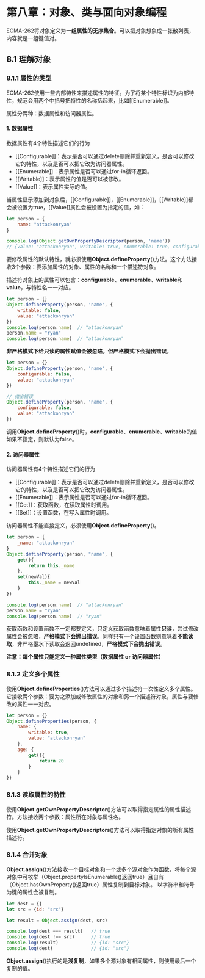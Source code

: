 # 第八章：对象、类与面向对象编程

ECMA-262将对象定义为**一组属性的无序集合**。可以把对象想象成一张散列表，内容就是一组键值对。

## 8.1 理解对象

### 8.1.1 属性的类型

ECMA-262使用一些内部特性来描述属性的特征。为了将某个特性标识为内部特性，规范会用两个中括号把特性的名称括起来，比如[[Enumerable]]。

属性分两种：数据属性和访问器属性。

#### 1. 数据属性

数据属性有4个特性描述它们的行为

- [[Configurable]]：表示是否可以通过delete删除并重新定义，是否可以修改它的特性，以及是否可以把它改为访问器属性。
- [[Enumerable]]：表示属性是否可以通过for-in循环返回。
- [[Writable]]：表示属性的值是否可以被修改。
- [[Value]]：表示属性实际的值。

当属性显示添加到对象后，[[Configurable]]，[[Enumerable]]，[[Writable]]都会被设置为true，[[Value]]属性会被设置为指定的值，如：

```js
let person = {
    name: "attackonryan"
}

console.log(Object.getOwnPropertyDescriptor(person, 'name'))
// {value: "attackonryan", writable: true, enumerable: true, configurable: true}
```

要修改属性的默认特性，就必须使用**Object.defineProperty**()方法。这个方法接收3个参数：要添加属性的对象、属性的名称和一个描述符对象。

描述符对象上的属性可以包含：**configurable**、**enumerable**、**writable**和**value**，与特性名一一对应。

```js
let person = {}
Object.defineProperty(person, 'name', {
    writable: false,
    value: "attackonryan"
})
console.log(person.name)  // "attackonryan"
person.name = "ryan"
console.log(person.name)  // "attackonryan"
```

**非严格模式下给只读的属性赋值会被忽略，但严格模式下会抛出错误**。

```js
let person = {}
Object.defineProperty(person, 'name', {
    configurable: false,
    value: "attackonryan"
})

// 抛出错误
Object.defineProperty(person, 'name', {
    configurable: false,
    value: "attackonryan"
})
```

调用**Object.defineProperty**()时，**configurable**、**enumerable**、**writable**的值如果不指定，则默认为false。



#### 2. 访问器属性

访问器属性有4个特性描述它们的行为

- [[Configurable]]：表示是否可以通过delete删除并重新定义，是否可以修改它的特性，以及是否可以把它改为访问器属性。
- [[Enumerable]]：表示属性是否可以通过for-in循环返回。
- [[Get]]：获取函数，在读取属性时调用。
- [[Set]]：设置函数，在写入属性时调用。

访问器属性不能直接定义，必须使用**Object.defineProperty**()。

```js
let person = {
    _name: "attackonryan"
}
Object.defineProperty(person, "name", {
    get(){
        return this._name
    },
    set(newVal){
        this._name = newVal
    }
})

console.log(person.name)  // "attackonryan"
person.name = "ryan"
console.log(person.name)  // "ryan"
```

获取函数和设置函数不一定都要定义，只定义获取函数意味着属性**只读**，尝试修改属性会被忽略，**严格模式下会抛出错误**。同样只有一个设置函数则意味着**不能读取**，非严格墨水下读取会返回undefined，**严格模式下会抛出错误**。



**注意：每个属性只能定义一种属性类型（数据属性 or 访问器属性）**



### 8.1.2 定义多个属性

使用**Object.defineProperties**()方法可以通过多个描述符一次性定义多个属性。它接收两个参数：要为之添加或修改属性的对象和另一个描述符对象，属性与要修改的属性一一对应。

```js
let person = {}
Object.defineProperties(person, {
    name: {
        writable: true,
        value: "attackonryan"
    },
    age: {
        get(){
            return 20
        }
    }
})
```



### 8.1.3 读取属性的特性

使用**Object.getOwnPropertyDescriptor**()方法可以取得指定属性的属性描述符。方法接收两个参数：属性所在对象与属性名。

使用**Object.getOwnPropertyDescriptors**()方法可以取得指定对象的所有属性描述符。



### 8.1.4 合并对象

**Object.assign**()方法接收一个目标对象和一个或多个源对象作为函数，将每个源对象中可枚举（Object.propertyIsEnumerable()返回true）且自有（Object.hasOwnProperty()返回true）属性复制到目标对象。 以字符串和符号为键的属性会被复制。

```js
let dest = {}
let src = {id: "src"}

let result = Object.assign(dest, src)

console.log(dest === result)   // true
console.log(dest !== src)      // true
console.log(result)            // {id: "src"}
console.log(dest)			   // {id: "src"}
```

**Object.assign**()执行的是**浅复制**，如果多个源对象有相同属性，则使用最后一个复制的值。

